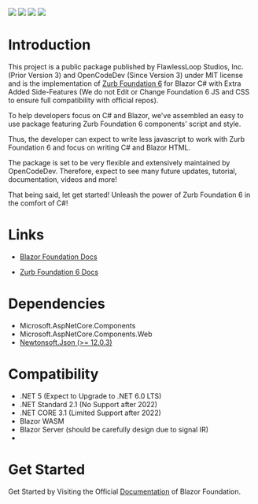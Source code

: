 ![](https://img.shields.io/badge/License-MIT-blueviolet)
![](https://img.shields.io/badge/Foundation-6.6.3-blue)
![](https://img.shields.io/nuget/v/Fl.Blazor.Foundation?label=Latest)
![](https://img.shields.io/nuget/dt/Fl.Blazor.Foundation?label=Downloads)

# Introduction 
This project is a public package published by FlawlessLoop Studios, Inc. (Prior Version 3) and OpenCodeDev (Since Version 3) under MIT license and is the implementation of [Zurb Foundation 6](https://get.foundation/index.html) for Blazor C# with Extra Added Side-Features (We do not Edit or Change Foundation 6 JS and CSS to ensure full compatibility with official repos).

To help developers focus on C# and Blazor, we've assembled an easy to use package featuring Zurb Foundation 6 components' script and style. 

Thus, the developer can expect to write less javascript to work with Zurb Foundation 6 and focus on writing C# and Blazor HTML.

The package is set to be very flexible and extensively maintained by OpenCodeDev. Therefore, expect to see many future updates, tutorial, documentation, videos and more!

That being said, let get started! Unleash the power of Zurb Foundation 6 in the comfort of C#!


# Links
* [Blazor Foundation Docs](https://foundation.opencodedev.com/doc)

* [Zurb Foundation 6 Docs](https://get.foundation/sites/docs/)

# Dependencies
- Microsoft.AspNetCore.Components
- Microsoft.AspNetCore.Components.Web
- [Newtonsoft.Json (>= 12.0.3)](https://www.nuget.org/packages/Newtonsoft.Json/)

# Compatibility
- .NET 5 (Expect to Upgrade to .NET 6.0 LTS)
- .NET Standard 2.1 (No Support after 2022)
- .NET CORE 3.1 (Limited Support after 2022)
- Blazor WASM
- Blazor Server (should be carefully design due to signal IR)
- 
# Get Started
Get Started by Visiting the Official [Documentation](https://foundation.opencodedev.com/) of Blazor Foundation.